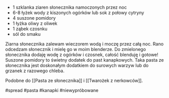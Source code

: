 
-   1 szklanka ziaren słonecznika namoczonych przez noc
-   6-8 łyżek wody z kiszonych ogórków lub sok z połowy cytryny
-   4 suszone pomidory
-   1 łyżka oliwy z oliwek
-   1 ząbek czosnku
-   sól do smaku

Ziarna słonecznika zalewam wieczorem wodą i moczę przez całą noc. Rano odcedzam słonecznik i mielę go w moim blenderze. Do zmielonego słonecznika dodaję wodę z ogórków i czosnek, całość blenduję i gotowe! Suszone pomidory to świetny dodatek do past kanapkowych. Taka pasta ze słonecznika jest doskonałym dodatkiem do surowych warzyw lub do grzanek z razowego chleba.

Podobne do [[Pasta ze słonecznika]] i [[Twarożek z nerkowców]].

#spread #pasta #kanapki #niewypróbowane 